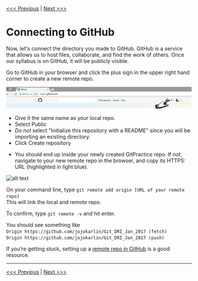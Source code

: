 [<<< Previous](markdown.md) | [Next >>>](gitaction.md)

# Connecting to GitHub

Now, let's connect the directory you made to GitHub. GitHub is a service that allows us to host files, collaborate, and find the work of others. Once our syllabus is on GitHub, it will be publicly visible.

Go to GitHub in your browser and click the plus sign in the upper right hand corner to create a new remote repo. 

![You can find the plus sign button to add a repo on the top right of github](../images/addrepo.png)

- Give it the same name as your local repo. 
- Select Public 
- *Do not* select "Initialize this repository with a README" since you will be importing an existing directory.
- Click Create repository

[createrepo]: https://github.com/jojokarlin/Git_DRI_Jan_2017/blob/master/images/createrepo.png "select 'new repository' from your dropdown menu"
[createrepo2]: https://github.com/jojokarlin/Git_DRI_Jan_2017/blob/master/images/createrepo2.png "what it should look like when you are creating your repo"

- You should end up inside your newly created GitPractice repo. If not, navigate to your new remote repo in the browser, and copy its HTTPS: URL (highlighted in light blue).

![alt text][github URL]

[github URL]: https://github.com/jojokarlin/Git_DRI_Jan_2017/blob/master/images/github%20URL.png "copy the URL from your browser"

On your command line, type `git remote add origin [URL of your remote repo]`  
This will link the local and remote repo.  

To confirm, type `git remote -v` and hit enter.

You should see something like  
`Origin https://github.com/jojokarlin/Git_DRI_Jan_2017 (fetch)`  
`Origin https://github.com/jojokarlin/Git_DRI_Jan_2017 (push)`

If you're getting stuck, setting up a [remote repo in GitHub](https://help.github.com/articles/adding-an-existing-project-to-github-using-the-command-line/) is a good resource.

---


[<<< Previous](markdown.md) | [Next >>>](gitaction.md)
